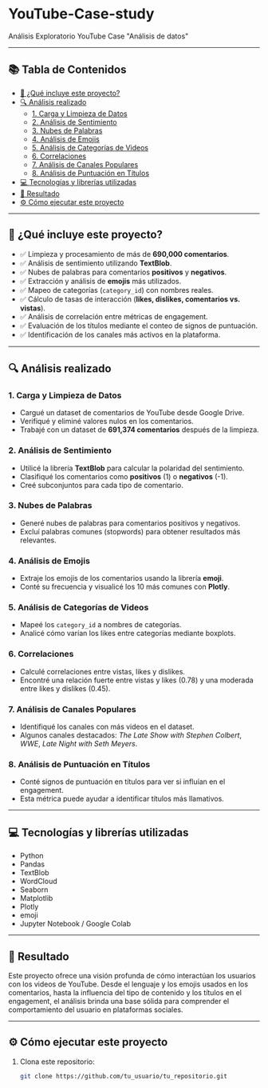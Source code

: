 # YouTube-Case-study
Análisis Exploratorio YouTube Case "Análisis de datos"

---

## 📚 Tabla de Contenidos

- [🧠 ¿Qué incluye este proyecto?](#-qué-incluye-este-proyecto)
- [🔍 Análisis realizado](#-análisis-realizado)
  - [1. Carga y Limpieza de Datos](#1-carga-y-limpieza-de-datos)
  - [2. Análisis de Sentimiento](#2-análisis-de-sentimiento)
  - [3. Nubes de Palabras](#3-nubes-de-palabras)
  - [4. Análisis de Emojis](#4-análisis-de-emojis)
  - [5. Análisis de Categorías de Videos](#5-análisis-de-categorías-de-videos)
  - [6. Correlaciones](#6-correlaciones)
  - [7. Análisis de Canales Populares](#7-análisis-de-canales-populares)
  - [8. Análisis de Puntuación en Títulos](#8-análisis-de-puntuación-en-títulos)
- [💻 Tecnologías y librerías utilizadas](#-tecnologías-y-librerías-utilizadas)
- [🚀 Resultado](#-resultado)
- [⚙️ Cómo ejecutar este proyecto](#️-cómo-ejecutar-este-proyecto)

---

## 🧠 ¿Qué incluye este proyecto?

- ✅ Limpieza y procesamiento de más de **690,000 comentarios**.
- ✅ Análisis de sentimiento utilizando **TextBlob**.
- ✅ Nubes de palabras para comentarios **positivos** y **negativos**.
- ✅ Extracción y análisis de **emojis** más utilizados.
- ✅ Mapeo de categorías (`category_id`) con nombres reales.
- ✅ Cálculo de tasas de interacción (**likes, dislikes, comentarios vs. vistas**).
- ✅ Análisis de correlación entre métricas de engagement.
- ✅ Evaluación de los títulos mediante el conteo de signos de puntuación.
- ✅ Identificación de los canales más activos en la plataforma.

---

## 🔍 Análisis realizado

### 1. Carga y Limpieza de Datos

- Cargué un dataset de comentarios de YouTube desde Google Drive.
- Verifiqué y eliminé valores nulos en los comentarios.
- Trabajé con un dataset de **691,374 comentarios** después de la limpieza.

### 2. Análisis de Sentimiento

- Utilicé la librería **TextBlob** para calcular la polaridad del sentimiento.
- Clasifiqué los comentarios como **positivos** (1) o **negativos** (-1).
- Creé subconjuntos para cada tipo de comentario.

### 3. Nubes de Palabras

- Generé nubes de palabras para comentarios positivos y negativos.
- Excluí palabras comunes (stopwords) para obtener resultados más relevantes.

### 4. Análisis de Emojis

- Extraje los emojis de los comentarios usando la librería **emoji**.
- Conté su frecuencia y visualicé los 10 más comunes con **Plotly**.

### 5. Análisis de Categorías de Videos

- Mapeé los `category_id` a nombres de categorías.
- Analicé cómo varían los likes entre categorías mediante boxplots.

### 6. Correlaciones

- Calculé correlaciones entre vistas, likes y dislikes.
- Encontré una relación fuerte entre vistas y likes (0.78) y una moderada entre likes y dislikes (0.45).

### 7. Análisis de Canales Populares

- Identifiqué los canales con más videos en el dataset.
- Algunos canales destacados: *The Late Show with Stephen Colbert*, *WWE*, *Late Night with Seth Meyers*.

### 8. Análisis de Puntuación en Títulos

- Conté signos de puntuación en títulos para ver si influían en el engagement.
- Esta métrica puede ayudar a identificar títulos más llamativos.

---

## 💻 Tecnologías y librerías utilizadas

- Python
- Pandas
- TextBlob
- WordCloud
- Seaborn
- Matplotlib
- Plotly
- emoji
- Jupyter Notebook / Google Colab

---

## 🚀 Resultado

Este proyecto ofrece una visión profunda de cómo interactúan los usuarios con los videos de YouTube. Desde el lenguaje y los emojis usados en los comentarios, hasta la influencia del tipo de contenido y los títulos en el engagement, el análisis brinda una base sólida para comprender el comportamiento del usuario en plataformas sociales.

---

## ⚙️ Cómo ejecutar este proyecto

1. Clona este repositorio:

   ```bash
   git clone https://github.com/tu_usuario/tu_repositorio.git
